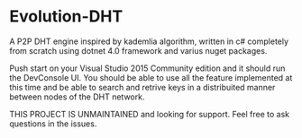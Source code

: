 # Evolution-DHT
A P2P DHT engine inspired by kademlia algorithm, written in c# completely from scratch using dotnet 4.0 framework and varius nuget packages.

Push start on your Visual Studio 2015 Community edition and it should run the DevConsole UI.
You should be able to use all the feature implemented at this time and be able to search and retrive keys in a distribuited manner between nodes of the DHT network.

THIS PROJECT IS UNMAINTAINED and looking for support.
Feel free to ask questions in the issues.
